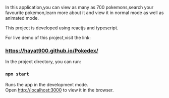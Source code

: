 In this application,you can view as many as 700 pokemons,search your favourite pokemon,learn more about it and view it in normal mode as well as animated mode.

This project is developed using reactjs and typescript.

For live demo of this project,visit the link:
### https://hayat900.github.io/Pokedex/

In the project directory, you can run:

### `npm start`

Runs the app in the development mode.\
Open [http://localhost:3000](http://localhost:3000) to view it in the browser.



